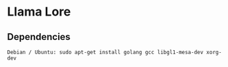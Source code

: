 # Llama Lore

## Dependencies
```
Debian / Ubuntu: sudo apt-get install golang gcc libgl1-mesa-dev xorg-dev
```
